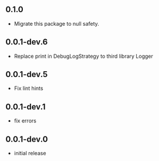 ## 0.1.0

* Migrate this package to null safety.

## 0.0.1-dev.6

*  Replace print in DebugLogStrategy to third library Logger

## 0.0.1-dev.5

* Fix lint hints

## 0.0.1-dev.1

* fix errors

## 0.0.1-dev.0

* initial release
